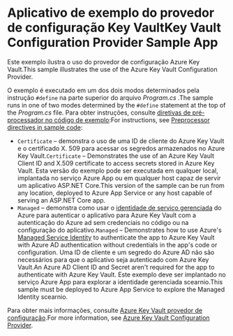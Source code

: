 # <a name="key-vault-configuration-provider-sample-app"></a><span data-ttu-id="99f2f-101">Aplicativo de exemplo do provedor de configuração Key Vault</span><span class="sxs-lookup"><span data-stu-id="99f2f-101">Key Vault Configuration Provider Sample App</span></span>

<span data-ttu-id="99f2f-102">Este exemplo ilustra o uso do provedor de configuração Azure Key Vault.</span><span class="sxs-lookup"><span data-stu-id="99f2f-102">This sample illustrates the use of the Azure Key Vault Configuration Provider.</span></span>

<span data-ttu-id="99f2f-103">O exemplo é executado em um dos dois modos determinados pela instrução `#define` na parte superior do arquivo *Program.cs* .</span><span class="sxs-lookup"><span data-stu-id="99f2f-103">The sample runs in one of two modes determined by the `#define` statement at the top of the *Program.cs* file.</span></span> <span data-ttu-id="99f2f-104">Para obter instruções, consulte [diretivas de pré-processador no código de exemplo](https://docs.microsoft.com/aspnet/core#preprocessor-directives-in-sample-code):</span><span class="sxs-lookup"><span data-stu-id="99f2f-104">For instructions, see [Preprocessor directives in sample code](https://docs.microsoft.com/aspnet/core#preprocessor-directives-in-sample-code):</span></span>

* <span data-ttu-id="99f2f-105">`Certificate` &ndash; demonstra o uso de uma ID de cliente do Azure Key Vault e o certificado X. 509 para acessar os segredos armazenados no Azure Key Vault.</span><span class="sxs-lookup"><span data-stu-id="99f2f-105">`Certificate` &ndash; Demonstrates the use of an Azure Key Vault Client ID and X.509 certificate to access secrets stored in Azure Key Vault.</span></span> <span data-ttu-id="99f2f-106">Esta versão do exemplo pode ser executada em qualquer local, implantada no serviço Azure App ou em qualquer host capaz de servir um aplicativo ASP.NET Core.</span><span class="sxs-lookup"><span data-stu-id="99f2f-106">This version of the sample can be run from any location, deployed to Azure App Service or any host capable of serving an ASP.NET Core app.</span></span>
* <span data-ttu-id="99f2f-107">`Managed` &ndash; demonstra como usar o [identidade de serviço gerenciada](https://docs.microsoft.com/azure/active-directory/managed-identities-azure-resources/overview) do Azure para autenticar o aplicativo para Azure Key Vault com a autenticação do Azure ad sem credenciais no código ou na configuração do aplicativo.</span><span class="sxs-lookup"><span data-stu-id="99f2f-107">`Managed` &ndash; Demonstrates how to use Azure's [Managed Service Identity](https://docs.microsoft.com/azure/active-directory/managed-identities-azure-resources/overview) to authenticate the app to Azure Key Vault with Azure AD authentication without credentials in the app's code or configuration.</span></span> <span data-ttu-id="99f2f-108">Uma ID de cliente e um segredo do Azure AD não são necessários para que o aplicativo seja autenticado com Azure Key Vault.</span><span class="sxs-lookup"><span data-stu-id="99f2f-108">An Azure AD Client ID and Secret aren't required for the app to authenticate with Azure Key Vault.</span></span> <span data-ttu-id="99f2f-109">Este exemplo deve ser implantado no serviço Azure App para explorar a identidade gerenciada scearnio.</span><span class="sxs-lookup"><span data-stu-id="99f2f-109">This sample must be deployed to Azure App Service to explore the Managed Identity scearnio.</span></span>

<span data-ttu-id="99f2f-110">Para obter mais informações, consulte [Azure Key Vault provedor de configuração](https://docs.microsoft.com/aspnet/core/security/key-vault-configuration).</span><span class="sxs-lookup"><span data-stu-id="99f2f-110">For more information, see [Azure Key Vault Configuration Provider](https://docs.microsoft.com/aspnet/core/security/key-vault-configuration).</span></span>
